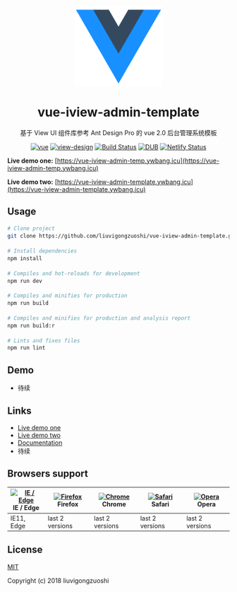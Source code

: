 <p align="center">
  <a href="https://github.com/liuvigongzuoshi/vue-iview-admin-template">
    <img alt="vue-iview-admin-template" width="200" src="./_media/logo.png">
  </a>
</p>

<div align="center">

# vue-iview-admin-template

基于 View UI 组件库参考 Ant Design Pro 的 vue 2.0 后台管理系统模板

[![vue](https://img.shields.io/badge/vue-2.6.10-brightgreen.svg)](https://github.com/vuejs/vue)
[![view-design](https://img.shields.io/badge/view_design-4.3.2-brightgreen.svg)](https://github.com/view-design/ViewUI)
[![Build Status](https://www.travis-ci.org/liuvigongzuoshi/vue-iview-admin-template.svg?branch=master)](https://www.travis-ci.org/liuvigongzuoshi/vue-iview-admin-template)
[![DUB](https://img.shields.io/dub/l/vibe-d.svg)](https://opensource.org/licenses/MIT)
[![Netlify Status](https://api.netlify.com/api/v1/badges/ca91adeb-0a21-4d43-91d1-105fb6c072a7/deploy-status)](https://app.netlify.com/sites/vue-iview-admin-temp/deploys)

</div>

**Live demo one:** [https://vue-iview-admin-temp.ywbang.icu](https://vue-iview-admin-temp.ywbang.icu) 

**Live demo two:** [https://vue-iview-admin-template.ywbang.icu](https://vue-iview-admin-template.ywbang.icu)

## Usage

```bash
# Clone project
git clone https://github.com/liuvigongzuoshi/vue-iview-admin-template.git

# Install dependencies
npm install

# Compiles and hot-reloads for development
npm run dev

# Compiles and minifies for production
npm run build

# Compiles and minifies for production and analysis report
npm run build:r

# Lints and fixes files
npm run lint
```

## Demo

- 待续

## Links

- [Live demo one](https://vue-iview-admin-temp.ywbang.icu)
- [Live demo two](https://vue-iview-admin-template.ywbang.icu)
- [Documentation](https://liuvigongzuoshi.github.io/vue-iview-admin-template/)
- 待续

## Browsers support

| [<img src="https://raw.githubusercontent.com/alrra/browser-logos/master/src/edge/edge_48x48.png" alt="IE / Edge" width="24px" height="24px" />](http://godban.github.io/browsers-support-badges/)</br>IE / Edge | [<img src="https://raw.githubusercontent.com/alrra/browser-logos/master/src/firefox/firefox_48x48.png" alt="Firefox" width="24px" height="24px" />](http://godban.github.io/browsers-support-badges/)</br>Firefox | [<img src="https://raw.githubusercontent.com/alrra/browser-logos/master/src/chrome/chrome_48x48.png" alt="Chrome" width="24px" height="24px" />](http://godban.github.io/browsers-support-badges/)</br>Chrome | [<img src="https://raw.githubusercontent.com/alrra/browser-logos/master/src/safari/safari_48x48.png" alt="Safari" width="24px" height="24px" />](http://godban.github.io/browsers-support-badges/)</br>Safari | [<img src="https://raw.githubusercontent.com/alrra/browser-logos/master/src/opera/opera_48x48.png" alt="Opera" width="24px" height="24px" />](http://godban.github.io/browsers-support-badges/)</br>Opera |
| --------------------------------------------------------------------------------------------------------------------------------------------------------------------------------------------------------------- | ----------------------------------------------------------------------------------------------------------------------------------------------------------------------------------------------------------------- | ------------------------------------------------------------------------------------------------------------------------------------------------------------------------------------------------------------- | ------------------------------------------------------------------------------------------------------------------------------------------------------------------------------------------------------------- | --------------------------------------------------------------------------------------------------------------------------------------------------------------------------------------------------------- |
| IE11, Edge                                                                                                                                                                                                      | last 2 versions                                                                                                                                                                                                   | last 2 versions                                                                                                                                                                                               | last 2 versions                                                                                                                                                                                               | last 2 versions                                                                                                                                                                                           |

## License

[MIT](https://github.com/liuvigongzuoshi/vue-iview-admin-template/blob/master/LICENSE)

Copyright (c) 2018 liuvigongzuoshi
